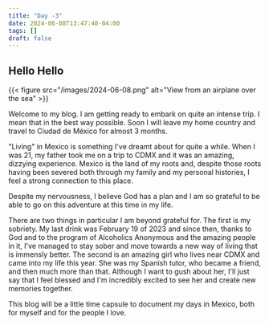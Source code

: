 ```yaml
---
title: "Day -3"
date: 2024-06-08T13:47:48-04:00
tags: []
draft: false
---
```


## Hello Hello

{{< figure src="/images/2024-06-08.png" alt="View from an airplane over the sea" >}}


Welcome to my blog. I am getting ready to embark on quite an intense trip. I mean that in the best way possible.
Soon I will leave my home country and travel to Ciudad de México for almost 3 months.

<!--more-->

"Living" in Mexico is something I've dreamt about for quite a while. When I was 21, my father took me on a trip to CDMX and it was an amazing, dizzying experience. Mexico is the land of my roots and, despite those roots having been severed both through my family and my personal histories, I feel a strong connection to this place.

Despite my nervousness, I believe God has a plan and I am so grateful to be able to go on this adventure at this time in my life.

There are two things in particular I am beyond grateful for. The first is my sobriety. My last drink was February 19 of 2023 and since then, thanks to God and to the program of Alcoholics Anonymous and the amazing people in it, I've managed to stay sober and move towards a new way of living that is immensly better. The second is an amazing girl who lives near CDMX and came into my life this year. She was my Spanish tutor, who became a friend, and then much more than that. Although I want to gush about her, I'll just say that I feel blessed and I'm incredibly excited to see her and create new memories together.

This blog will be a little time capsule to document my days in Mexico, both for myself and for the people I love.
